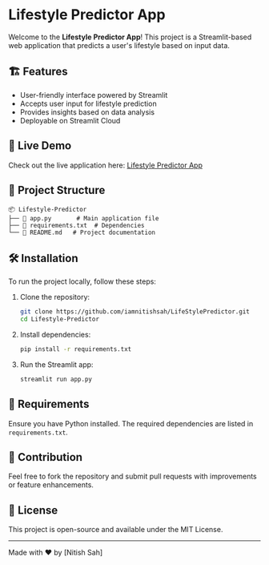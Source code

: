# Lifestyle Predictor App

Welcome to the **Lifestyle Predictor App**! This project is a Streamlit-based web application that predicts a user's lifestyle based on input data.

## 🏗 Features
- User-friendly interface powered by Streamlit
- Accepts user input for lifestyle prediction
- Provides insights based on data analysis
- Deployable on Streamlit Cloud

## 🚀 Live Demo
Check out the live application here: [Lifestyle Predictor App](https://nitishlifestylepredictorproject.streamlit.app/)

## 📂 Project Structure
```
📦 Lifestyle-Predictor
├── 📜 app.py       # Main application file
├── 📜 requirements.txt  # Dependencies
└── 📜 README.md   # Project documentation
```

## 🛠 Installation
To run the project locally, follow these steps:

1. Clone the repository:
   ```sh
   git clone https://github.com/iamnitishsah/LifeStylePredictor.git
   cd Lifestyle-Predictor
   ```
2. Install dependencies:
   ```sh
   pip install -r requirements.txt
   ```
3. Run the Streamlit app:
   ```sh
   streamlit run app.py
   ```

## 📌 Requirements
Ensure you have Python installed. The required dependencies are listed in `requirements.txt`.

## 🤝 Contribution
Feel free to fork the repository and submit pull requests with improvements or feature enhancements.

## 📜 License
This project is open-source and available under the MIT License.

---
Made with ❤️ by [Nitish Sah]

